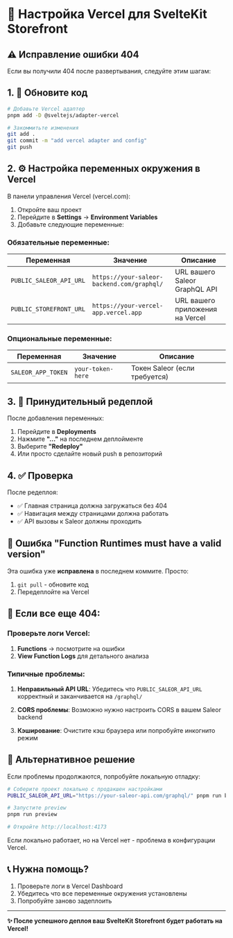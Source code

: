 # 🚀 Настройка Vercel для SvelteKit Storefront

## ⚠️ Исправление ошибки 404

Если вы получили 404 после развертывания, следуйте этим шагам:

## 1. 🔧 Обновите код

```bash
# Добавьте Vercel адаптер
pnpm add -D @sveltejs/adapter-vercel

# Закоммитьте изменения
git add .
git commit -m "add vercel adapter and config"
git push
```

## 2. ⚙️ Настройка переменных окружения в Vercel

В панели управления Vercel (vercel.com):

1. Откройте ваш проект
2. Перейдите в **Settings** → **Environment Variables**
3. Добавьте следующие переменные:

### Обязательные переменные:

| Переменная              | Значение                                   | Описание                        |
| ----------------------- | ------------------------------------------ | ------------------------------- |
| `PUBLIC_SALEOR_API_URL` | `https://your-saleor-backend.com/graphql/` | URL вашего Saleor GraphQL API   |
| `PUBLIC_STOREFRONT_URL` | `https://your-vercel-app.vercel.app`       | URL вашего приложения на Vercel |

### Опциональные переменные:

| Переменная         | Значение          | Описание                      |
| ------------------ | ----------------- | ----------------------------- |
| `SALEOR_APP_TOKEN` | `your-token-here` | Токен Saleor (если требуется) |

## 3. 🔄 Принудительный редеплой

После добавления переменных:

1. Перейдите в **Deployments**
2. Нажмите **"..."** на последнем деплойменте
3. Выберите **"Redeploy"**
4. Или просто сделайте новый push в репозиторий

## 4. ✅ Проверка

После редеплоя:

- ✅ Главная страница должна загружаться без 404
- ✅ Навигация между страницами должна работать
- ✅ API вызовы к Saleor должны проходить

## 🐛 Ошибка "Function Runtimes must have a valid version"

Эта ошибка уже **исправлена** в последнем коммите. Просто:

1. `git pull` - обновите код
2. Передеплойте на Vercel

## 🐛 Если все еще 404:

### Проверьте логи Vercel:

1. **Functions** → посмотрите на ошибки
2. **View Function Logs** для детального анализа

### Типичные проблемы:

1. **Неправильный API URL**: Убедитесь что `PUBLIC_SALEOR_API_URL` корректный и заканчивается на `/graphql/`

2. **CORS проблемы**: Возможно нужно настроить CORS в вашем Saleor backend

3. **Кэширование**: Очистите кэш браузера или попробуйте инкогнито режим

## 🔧 Альтернативное решение

Если проблемы продолжаются, попробуйте локальную отладку:

```bash
# Соберите проект локально с продакшен настройками
PUBLIC_SALEOR_API_URL="https://your-saleor-api.com/graphql/" pnpm run build

# Запустите preview
pnpm run preview

# Откройте http://localhost:4173
```

Если локально работает, но на Vercel нет - проблема в конфигурации Vercel.

## 📞 Нужна помощь?

1. Проверьте логи в Vercel Dashboard
2. Убедитесь что все переменные окружения установлены
3. Попробуйте заново задеплоить

---

**✨ После успешного деплоя ваш SvelteKit Storefront будет работать на Vercel!**
